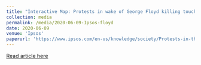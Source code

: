 ```yaml
---
title: "Interactive Map: Protests in wake of George Floyd killing touch all 50 states"
collection: media
permalink: /media/2020-06-09-Ipsos-floyd
date: 2020-06-09
venue: 'Ipsos'
paperurl: 'https://www.ipsos.com/en-us/knowledge/society/Protests-in-the-wake-of-George-Floyd-killing-touch-all-50-states'
---
```


<a href='https://www.ipsos.com/en-us/knowledge/society/Protests-in-the-wake-of-George-Floyd-killing-touch-all-50-states'>Read article here</a>
